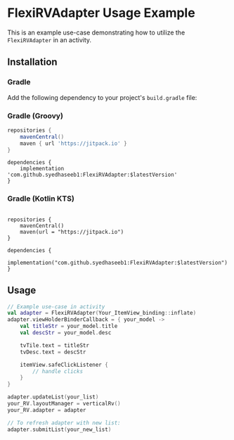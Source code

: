 # FlexiRVAdapter Usage Example

This is an example use-case demonstrating how to utilize the `FlexiRVAdapter` in an activity.


## Installation

### Gradle

Add the following dependency to your project's `build.gradle` file:



### Gradle (Groovy)
```groovy
repositories {
    mavenCentral()
    maven { url 'https://jitpack.io' }
}
```
```
dependencies {
    implementation 'com.github.syedhaseeb1:FlexiRVAdapter:$latestVersion'
}
```

### Gradle (Kotlin KTS)

```KTS

repositories {
    mavenCentral()
    maven(url = "https://jitpack.io")
}
```
```
dependencies {
    implementation("com.github.syedhaseeb1:FlexiRVAdapter:$latestVersion")
}
```
## Usage

```kotlin
// Example use-case in activity
val adapter = FlexiRVAdapter(Your_ItemView_binding::inflate)
adapter.viewHolderBinderCallback = { your_model ->
    val titleStr = your_model.title
    val descStr = your_model.desc

    tvTile.text = titleStr
    tvDesc.text = descStr

    itemView.safeClickListener {
        // handle clicks
    }
}

adapter.updateList(your_list)
your_RV.layoutManager = verticalRv()
your_RV.adapter = adapter

// To refresh adapter with new list:
adapter.submitList(your_new_list)